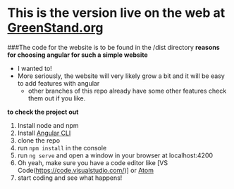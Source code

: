 # This is the version live on the web at [GreenStand.org](https://www.greenstand.org)

###The code for the website is to be found in the /dist directory
**reasons for choosing angular for such a simple website**
* I wanted to!
* More seriously, the website will very likely grow a bit and it will be easy to add features with angular
    * other branches of this repo already have some other features check them out if you like.

**to check the project out**
1. Install node and npm
1. Install [Angular CLI](https://cli.angular.io/)
1. clone the repo
1. run `npm install` in the console
1. run `ng serve` and open a window in your browser at localhost:4200
1. Oh yeah, make sure you have a code editor like [VS Code(https://code.visualstudio.com/)] or [Atom](https://atom.io/)
1. start coding and see what happens!

